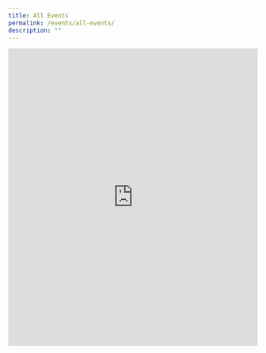 ```yaml
---
title: All Events
permalink: /events/all-events/
description: ""
---
```

<iframe scrolling="no" frameborder="0" height="600" width="100%" style="border: 0" src="https://calendar.google.com/calendar/embed?src=hbtleanonme%40gmail.com&amp;ctz=Asia%2FSingapore"></iframe>